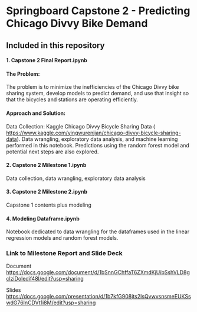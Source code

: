 # Springboard Capstone 2 - Predicting Chicago Divvy Bike Demand

## Included in this repository
#### 1. Capstone 2 Final Report.ipynb
  #### The Problem:
  The problem is to minimize the inefficiencies of the Chicago Divvy bike sharing system, develop models to predict demand,
  and use that insight so that the bicycles and stations are operating efficiently. 

  #### Approach and Solution:
  Data Collection: Kaggle Chicago Divvy Bicycle Sharing Data (
  https://www.kaggle.com/yingwurenjian/chicago-divvy-bicycle-sharing-data). Data wrangling, exploratory data analysis, and
  machine learning performed in this notebook. Predictions using the random forest model and potential next steps are also 
  explored.
  
#### 2. Capstone 2 Milestone 1.ipynb	
  Data collection, data wrangling, exploratory data analysis

#### 3. Capstone 2 Milestone 2.ipynb
  Capstone 1 contents plus modeling

#### 4. Modeling Dataframe.ipynb
  Notebook dedicated to data wrangling for the dataframes used in the linear regression models and random forest models.


### Link to Milestone Report and Slide Deck
Document
https://docs.google.com/document/d/1bSnnGChffaT6ZXmdKjUibSshVLD8gclziDoledif48I/edit?usp=sharing

Slides
https://docs.google.com/presentation/d/1b7kfG908jts2IsQvwvsnsmeEUKSswdG76InCDVt1i8M/edit?usp=sharing


